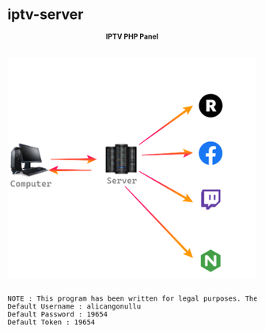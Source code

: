 # iptv-server
<center><b>IPTV PHP Panel</b></center><br>
<br>
<center><img src="algo.png"></center><br>
<pre>
NOTE : This program has been written for legal purposes. The author of this program is not responsible for illegal uses.
Default Username : alicangonullu
Default Password : 19654
Default Token : 19654
</pre>

